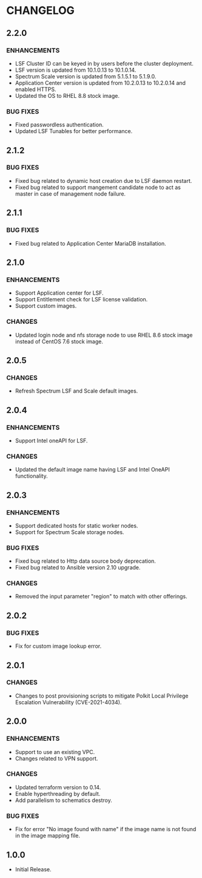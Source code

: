 # **CHANGELOG**

## **2.2.0**
### ENHANCEMENTS
- LSF Cluster ID can be keyed in by users before the cluster deployment.
- LSF version is updated from 10.1.0.13 to 10.1.0.14.
- Spectrum Scale version is updated from 5.1.5.1 to 5.1.9.0.
- Application Center version is updated from 10.2.0.13 to 10.2.0.14 and enabled HTTPS.
- Updated the OS to RHEL 8.8 stock image.

### **BUG FIXES**
- Fixed passwordless authentication.
- Updated LSF Tunables for better performance.

## **2.1.2**
### **BUG FIXES**
- Fixed bug related to dynamic host creation due to LSF daemon restart.
- Fixed bug related to support mangement candidate node to act as master in case of management node failure.  

## **2.1.1**
### **BUG FIXES**
- Fixed bug related to Application Center MariaDB installation.

## **2.1.0**
### ENHANCEMENTS
- Support Application center for LSF.
- Support Entitlement check for LSF license validation.
- Support custom images.

### **CHANGES**
- Updated login node and nfs storage node to use RHEL 8.6 stock image instead of CentOS 7.6 stock image.

## **2.0.5**
### **CHANGES**
- Refresh Spectrum LSF and Scale default images.

## **2.0.4**
### ENHANCEMENTS
- Support Intel oneAPI for LSF.

### **CHANGES**
- Updated the default image name having LSF and Intel OneAPI functionality.

## **2.0.3**
### ENHANCEMENTS
- Support dedicated hosts for static worker nodes.
- Support for Spectrum Scale storage nodes.

### **BUG FIXES**
- Fixed bug related to Http data source body deprecation.
- Fixed bug related to Ansible version 2.10 upgrade.

### **CHANGES**
- Removed the input parameter "region" to match with other offerings.

## **2.0.2**
### **BUG FIXES**
- Fix for custom image lookup error.

## **2.0.1**
### **CHANGES**
- Changes to post provisioning scripts to mitigate Polkit Local Privilege Escalation Vulnerability (CVE-2021-4034).

## **2.0.0**
### ENHANCEMENTS
- Support to use an existing VPC.
- Changes related to VPN support.

### **CHANGES**
- Updated terraform version to 0.14.
- Enable hyperthreading by default.
- Add parallelism to schematics destroy.

### **BUG FIXES**
- Fix for error "No image found with name" if the image name is not found in the image mapping file.

## **1.0.0**
- Initial Release.

